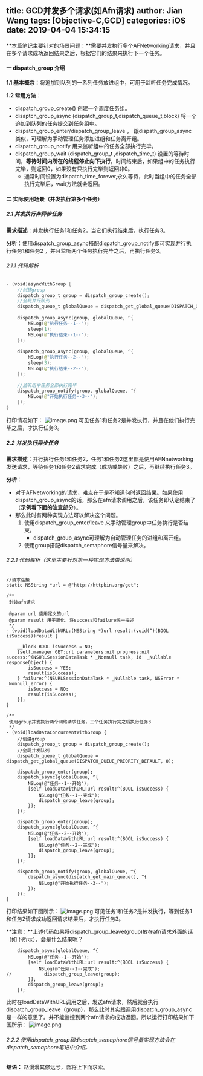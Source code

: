 title: GCD并发多个请求(如Afn请求)
author: Jian Wang
tags: [Objective-C,GCD]
categories: iOS
date: 2019-04-04 15:34:15
---
**本篇笔记主要针对的场景问题：**需要并发执行多个AFNetworking请求，并且在多个请求成功返回结果之后，根据它们的结果来执行下一个任务。
#### 一 dispatch_group 介绍
**1.1 基本概念**：将追加到队列的一系列任务放进组中，可用于监听任务完成情况。

**1.2 常用方法**：
- dispatch_group_create() 创建一个调度任务组。
- disaptch_group_async (dispatch_group_t,dispatch_queue_t,block) 将一个追加到队列的任务提交到任务组中。
- dispatch_group_enter/dispatch_group_leave ， 跟dispath_group_async类似，可理解为手动管理任务添加进组和任务离开组。
- dispatch_group_notify 用来监听组中的任务全部执行完毕。
- dispatch_group_wait (dispatch_group_t ,dispatch_time_t) 设置的等待时间，**等待时间内所在的线程停止向下执行**，时间结束后，如果组中的任务执行完毕，则返回0，如果没有只执行完毕则返回非0。
   - 通常时间设置为dispatch_time_forever,永久等待，此时当组中的任务全部执行完毕后，wait方法就会返回。

#### 二 实际使用场景（并发执行第多个任务）
##### 2.1 并发执行非异步任务
**需求描述**：并发执行任务1和任务2，当它们执行结束后，执行任务3。

**分析**：使用dispatch_group_async搭配dispatch_group_notify即可实现并行执行任务1和任务2 ，并且监听两个任务执行完毕之后，再执行任务3。

###### 2.1.1 代码解析
``` swift
- (void)asyncWithGroup {
    //创建group
    dispatch_group_t group = dispatch_group_create();
    //全局并行队列
    dispatch_queue_t globalQueue = dispatch_get_global_queue(DISPATCH_QUEUE_PRIORITY_DEFAULT, 0);
    
    dispatch_group_async(group, globalQueue, ^{
        NSLog(@"执行任务--1--");
        sleep(1);
        NSLog(@"执行结束--1--");
    });
    
    dispatch_group_async(group, globalQueue, ^{
        NSLog(@"执行任务--2--");
        sleep(3);
        NSLog(@"执行结束--2--");
    });
    
    //监听组中任务全部执行完毕
    dispatch_group_notify(group, globalQueue, ^{
        NSLog(@"开始执行任务--3--");
    });
}
```
打印情况如下：
![image.png](https://upload-images.jianshu.io/upload_images/2203462-06856643e1e2d8af.png?imageMogr2/auto-orient/strip%7CimageView2/2/w/1240)
可见任务1和任务2是并发执行，并且在他们执行完毕之后，才执行任务3。

##### 2.2 并发执行异步任务
**需求描述**：并行执行任务1和任务2，任务1和任务2这里都是使用AFNnetworking发送请求，等待任务1和任务2请求完成（成功或失败）之后，再继续执行任务3。

**分析**：
- 对于AFNetworking的请求，难点在于是不知道何时返回结果。如果使用dispatch_group_async的话，那么在afn请求调用之后，该任务即认定结束了（**示例看下面的注意部分**）。
- 那么此时有两种实现方法可以解决这个问题。
   1. 使用dispatch_group_enter/leave 来手动管理group中任务执行是否结束。
      - dispatch_group_async可理解为自动管理任务的进组和离开组。
   2. 使用group搭配dispatch_semaphore信号量来解决。

###### 2.2.1 代码解析（这里主要针对第一种实现方法做说明）
```
//请求连接
static NSString *url = @"http://httpbin.org/get";

/**
 封装afn请求

 @param url 使用定义的url
 @param result 用于简化，将success和failure统一描述
 */
- (void)loadDataWithURL:(NSString *)url result:(void(^)(BOOL isSuccess))result {
    
    __block BOOL isSuccess = NO;
    [self.manager GET:url parameters:nil progress:nil success:^(NSURLSessionDataTask * _Nonnull task, id  _Nullable responseObject) {
        isSuccess = YES;
        result(isSuccess);
    } failure:^(NSURLSessionDataTask * _Nullable task, NSError * _Nonnull error) {
        isSuccess = NO;
        result(isSuccess);
    }];
}

/**
 使用group并发执行两个网络请求任务，三个任务执行完之后执行任务3
 */
- (void)loadDataConcurrentWithGroup {
    //创建group
    dispatch_group_t group = dispatch_group_create();
    //全局并发队列
    dispatch_queue_t globalQueue = dispatch_get_global_queue(DISPATCH_QUEUE_PRIORITY_DEFAULT, 0);
    
    dispatch_group_enter(group);
    dispatch_async(globalQueue, ^{
        NSLog(@"任务--1--开始");
        [self loadDataWithURL:url result:^(BOOL isSuccess) {
            NSLog(@"任务--1--完成");
            dispatch_group_leave(group);
        }];
    });
    
    dispatch_group_enter(group);
    dispatch_async(globalQueue, ^{
        NSLog(@"任务--2--开始");
        [self loadDataWithURL:url result:^(BOOL isSuccess) {
            NSLog(@"任务--2--完成");
            dispatch_group_leave(group);
        }];
    });
    
    dispatch_group_notify(group, globalQueue, ^{
        dispatch_async(dispatch_get_main_queue(), ^{
            NSLog(@"开始执行任务--3--");
        });
    });
}
```
打印结果如下图所示：
![image.png](https://upload-images.jianshu.io/upload_images/2203462-d6f3ef1e540682e2.png?imageMogr2/auto-orient/strip%7CimageView2/2/w/1240)
可见任务1和任务2是并发执行，等到任务1和任务2请求成功返回请求结果后，才执行任务3。

**注意：**上述代码如果将dispatch_group_leave(group)放在afn请求外面的话（如下所示），会是什么结果呢？
```
    dispatch_async(globalQueue, ^{
        NSLog(@"任务--1--开始");
        [self loadDataWithURL:url result:^(BOOL isSuccess) {
            NSLog(@"任务--1--完成");
//            dispatch_group_leave(group);
        }];
        dispatch_group_leave(group);
    });
```
此时在loadDataWithURL调用之后，发送afn请求，然后就会执行dispatch_group_leave（group），那么此时其实跟调用dispatch_group_async是一样的意思了。并不能监控到两个afn请求的成功返回。所以运行打印结果如下图所示：
![image.png](https://upload-images.jianshu.io/upload_images/2203462-8710d792e3947f96.png?imageMogr2/auto-orient/strip%7CimageView2/2/w/1240)

###### 2.2.2 使用dispatch_group和disaptch_semaphore信号量实现方法会在dispatch_semaphore笔记中介绍。

**结语：** 路漫漫其修远兮，吾将上下而求索。